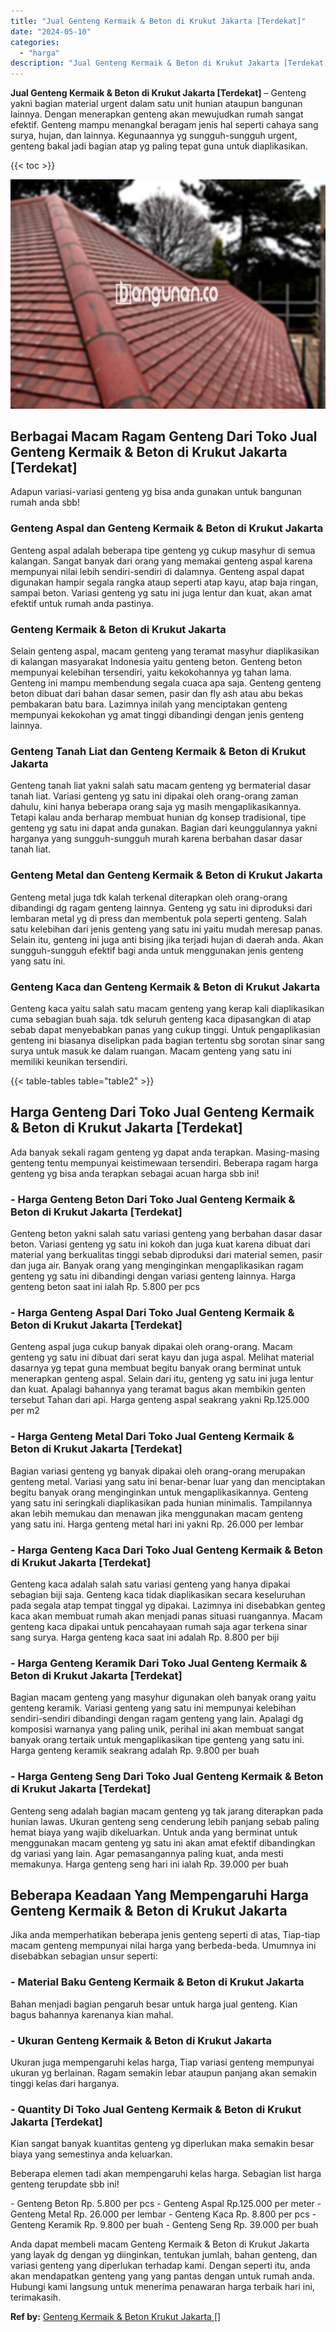 ```yaml
---
title: "Jual Genteng Kermaik & Beton di Krukut Jakarta [Terdekat]"
date: "2024-05-10"
categories: 
  - "harga"
description: "Jual Genteng Kermaik & Beton di Krukut Jakarta [Terdekat]. Anda dapat membeli macam Genteng Kermaik & Beton di Krukut Jakarta yang layak dg dengan yg diingin..."
---
```


**Jual Genteng Kermaik & Beton di Krukut Jakarta \[Terdekat\]** – Genteng yakni bagian material urgent dalam satu unit hunian ataupun bangunan lainnya. Dengan menerapkan genteng akan mewujudkan rumah sangat efektif. Genteng mampu menangkal beragam jenis hal seperti cahaya sang surya, hujan, dan lainnya. Kegunaannya yg sungguh-sungguh urgent, genteng bakal jadi bagian atap yg paling tepat guna untuk diaplikasikan.

{{< toc >}}

![Jual Genteng Kermaik & Beton di Krukut Jakarta [Terdekat]](/images/genteng-minimalis-murah05.png)

## Berbagai Macam Ragam Genteng Dari Toko Jual Genteng Kermaik & Beton di Krukut Jakarta \[Terdekat\]

Adapun variasi-variasi genteng yg bisa anda gunakan untuk bangunan rumah anda sbb!

### Genteng Aspal dan Genteng Kermaik & Beton di Krukut Jakarta

Genteng aspal adalah beberapa tipe genteng yg cukup masyhur di semua kalangan. Sangat banyak dari orang yang memakai genteng aspal karena mempunyai nilai lebih sendiri-sendiri di dalamnya. Genteng aspal dapat digunakan hampir segala rangka ataup seperti atap kayu, atap baja ringan, sampai beton. Variasi genteng yg satu ini juga lentur dan kuat, akan amat efektif untuk rumah anda pastinya.

### Genteng Kermaik & Beton di Krukut Jakarta

Selain genteng aspal, macam genteng yang teramat masyhur diaplikasikan di kalangan masyarakat Indonesia yaitu genteng beton. Genteng beton mempunyai kelebihan tersendiri, yaitu kekokohannya yg tahan lama. Genteng ini mampu membendung segala cuaca apa saja. Genteng genteng beton dibuat dari bahan dasar semen, pasir dan fly ash atau abu bekas pembakaran batu bara. Lazimnya inilah yang menciptakan genteng mempunyai kekokohan yg amat tinggi dibandingi dengan jenis genteng lainnya.

### Genteng Tanah Liat dan Genteng Kermaik & Beton di Krukut Jakarta

Genteng tanah liat yakni salah satu macam genteng yg bermaterial dasar tanah liat. Variasi genteng yg satu ini dipakai oleh orang-orang zaman dahulu, kini hanya beberapa orang saja yg masih mengaplikasikannya. Tetapi kalau anda berharap membuat hunian dg konsep tradisional, tipe genteng yg satu ini dapat anda gunakan. Bagian dari keunggulannya yakni harganya yang sungguh-sungguh murah karena berbahan dasar dasar tanah liat.

### Genteng Metal dan Genteng Kermaik & Beton di Krukut Jakarta

Genteng metal juga tdk kalah terkenal diterapkan oleh orang-orang dibandingi dg ragam genteng lainnya. Genteng yg satu ini diproduksi dari lembaran metal yg di press dan membentuk pola seperti genteng. Salah satu kelebihan dari jenis genteng yang satu ini yaitu mudah meresap panas. Selain itu, genteng ini juga anti bising jika terjadi hujan di daerah anda. Akan sungguh-sungguh efektif bagi anda untuk menggunakan jenis genteng yang satu ini.

### Genteng Kaca dan Genteng Kermaik & Beton di Krukut Jakarta

Genteng kaca yaitu salah satu macam genteng yang kerap kali diaplikasikan cuma sebagian buah saja. tdk seluruh genteng kaca dipasangkan di atap sebab dapat menyebabkan panas yang cukup tinggi. Untuk pengaplikasian genteng ini biasanya diselipkan pada bagian tertentu sbg sorotan sinar sang surya untuk masuk ke dalam ruangan. Macam genteng yang satu ini memiliki keunikan tersendiri.

{{< table-tables table="table2" >}}

## Harga Genteng Dari Toko Jual Genteng Kermaik & Beton di Krukut Jakarta \[Terdekat\]

Ada banyak sekali ragam genteng yg dapat anda terapkan. Masing-masing genteng tentu mempunyai keistimewaan tersendiri. Beberapa ragam harga genteng yg bisa anda terapkan sebagai acuan harga sbb ini!

### \- Harga Genteng Beton Dari Toko Jual Genteng Kermaik & Beton di Krukut Jakarta \[Terdekat\]

Genteng beton yakni salah satu variasi genteng yang berbahan dasar dasar beton. Variasi genteng yg satu ini kokoh dan juga kuat karena dibuat dari material yang berkualitas tinggi sebab diproduksi dari material semen, pasir dan juga air. Banyak orang yang menginginkan mengaplikasikan ragam genteng yg satu ini dibandingi dengan variasi genteng lainnya. Harga genteng beton saat ini ialah Rp. 5.800 per pcs

### \- Harga Genteng Aspal Dari Toko Jual Genteng Kermaik & Beton di Krukut Jakarta \[Terdekat\]

Genteng aspal juga cukup banyak dipakai oleh orang-orang. Macam genteng yg satu ini dibuat dari serat kayu dan juga aspal. Melihat material dasarnya yg tepat guna membuat begitu banyak orang berminat untuk menerapkan genteng aspal. Selain dari itu, genteng yg satu ini juga lentur dan kuat. Apalagi bahannya yang teramat bagus akan membikin genten tersebut Tahan dari api. Harga genteng aspal seakrang yakni Rp.125.000 per m2

### \- Harga Genteng Metal Dari Toko Jual Genteng Kermaik & Beton di Krukut Jakarta \[Terdekat\]

Bagian variasi genteng yg banyak dipakai oleh orang-orang merupakan genteng metal. Variasi yang satu ini benar-benar luar yang dan menciptakan begitu banyak orang menginginkan untuk mengaplikasikannya. Genteng yang satu ini seringkali diaplikasikan pada hunian minimalis. Tampilannya akan lebih memukau dan menawan jika menggunakan macam genteng yang satu ini. Harga genteng metal hari ini yakni Rp. 26.000 per lembar

### \- Harga Genteng Kaca Dari Toko Jual Genteng Kermaik & Beton di Krukut Jakarta \[Terdekat\]

Genteng kaca adalah salah satu variasi genteng yang hanya dipakai sebagian biji saja. Genteng kaca tidak diaplikasikan secara keseluruhan pada segala atap tempat tinggal yg dipakai. Lazimnya ini disebabkan genteg kaca akan membuat rumah akan menjadi panas situasi ruangannya. Macam genteng kaca dipakai untuk pencahayaan rumah saja agar terkena sinar sang surya. Harga genteng kaca saat ini adalah Rp. 8.800 per biji

### \- Harga Genteng Keramik Dari Toko Jual Genteng Kermaik & Beton di Krukut Jakarta \[Terdekat\]

Bagian macam genteng yang masyhur digunakan oleh banyak orang yaitu genteng keramik. Variasi genteng yang satu ini mempunyai kelebihan sendiri-sendiri dibandingi dengan ragam genteng yang lain. Apalagi dg komposisi warnanya yang paling unik, perihal ini akan membuat sangat banyak orang tertaik untuk mengaplikasikan tipe genteng yang satu ini. Harga genteng keramik seakrang adalah Rp. 9.800 per buah

### \- Harga Genteng Seng Dari Toko Jual Genteng Kermaik & Beton di Krukut Jakarta \[Terdekat\]

Genteng seng adalah bagian macam genteng yg tak jarang diterapkan pada hunian lawas. Ukuran genteng seng cenderung lebih panjang sebab paling hemat biaya yang wajib dikeluarkan. Untuk anda yang berminat untuk menggunakan macam genteng yg satu ini akan amat efektif dibandingkan dg variasi yang lain. Agar pemasangannya paling kuat, anda mesti memakunya. Harga genteng seng hari ini ialah Rp. 39.000 per buah

## Beberapa Keadaan Yang Mempengaruhi Harga Genteng Kermaik & Beton di Krukut Jakarta

Jika anda memperhatikan beberapa jenis genteng seperti di atas, Tiap-tiap macam genteng mempunyai nilai harga yang berbeda-beda. Umumnya ini disebabkan sebagian unsur seperti:

### \- Material Baku Genteng Kermaik & Beton di Krukut Jakarta

Bahan menjadi bagian pengaruh besar untuk harga jual genteng. Kian bagus bahannya karenanya kian mahal.

### \- Ukuran Genteng Kermaik & Beton di Krukut Jakarta

Ukuran juga mempengaruhi kelas harga, Tiap variasi genteng mempunyai ukuran yg berlainan. Ragam semakin lebar ataupun panjang akan semakin tinggi kelas dari harganya.

### \- Quantity Di Toko Jual Genteng Kermaik & Beton di Krukut Jakarta \[Terdekat\]

Kian sangat banyak kuantitas genteng yg diperlukan maka semakin besar biaya yang semestinya anda keluarkan.

Beberapa elemen tadi akan mempengaruhi kelas harga. Sebagian list harga genteng terupdate sbb ini!

\- Genteng Beton Rp. 5.800 per pcs - Genteng Aspal Rp.125.000 per meter - Genteng Metal Rp. 26.000 per lembar - Genteng Kaca Rp. 8.800 per pcs - Genteng Keramik Rp. 9.800 per buah - Genteng Seng Rp. 39.000 per buah

Anda dapat membeli macam Genteng Kermaik & Beton di Krukut Jakarta yang layak dg dengan yg diinginkan, tentukan jumlah, bahan genteng, dan variasi genteng yang diperlukan terhadap kami. Dengan seperti itu, anda akan mendapatkan genteng yang yang pantas dengan untuk rumah anda. Hubungi kami langsung untuk menerima penawaran harga terbaik hari ini, terimakasih.

**Ref by:**  [Genteng Kermaik & Beton  Krukut Jakarta []](https://id.wikipedia.org/wiki/Genteng)
